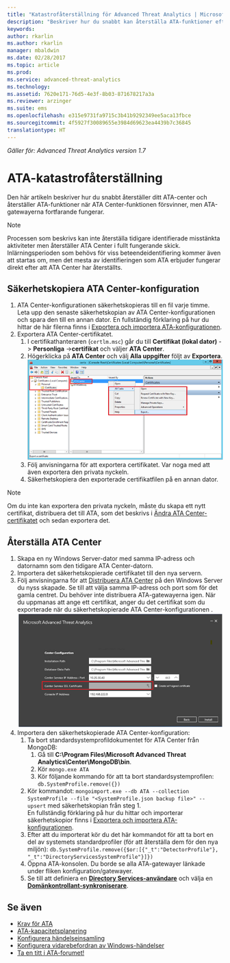 ```yaml
---
title: "Katastrofåterställning för Advanced Threat Analytics | Microsoft Docs"
description: "Beskriver hur du snabbt kan återställa ATA-funktioner efter en katastrof"
keywords: 
author: rkarlin
ms.author: rkarlin
manager: mbaldwin
ms.date: 02/28/2017
ms.topic: article
ms.prod: 
ms.service: advanced-threat-analytics
ms.technology: 
ms.assetid: 7620e171-76d5-4e3f-8b03-871678217a3a
ms.reviewer: arzinger
ms.suite: ems
ms.openlocfilehash: e315e9731fa9715c3b41b9292349ee5aca13fbce
ms.sourcegitcommit: 4f5927f30089655e3984d69623ea4439b7c36845
translationtype: HT
---
```

*Gäller för: Advanced Threat Analytics version 1.7*



# <a name="ata-disaster-recovery"></a>ATA-katastrofåterställning
Den här artikeln beskriver hur du snabbt återställer ditt ATA-center och återställer ATA-funktioner när ATA Center-funktionen försvinner, men ATA-gatewayerna fortfarande fungerar. 

>[!NOTE]
> Processen som beskrivs kan inte återställa tidigare identifierade misstänkta aktiviteter men återställer ATA Center i fullt fungerande skick. Inlärningsperioden som behövs för viss beteendeidentifiering kommer även att startas om, men det mesta av identifieringen som ATA erbjuder fungerar direkt efter att ATA Center har återställts. 

## <a name="back-up-your-ata-center-configuration"></a>Säkerhetskopiera ATA Center-konfiguration

1. ATA Center-konfigurationen säkerhetskopieras till en fil varje timme. Leta upp den senaste säkerhetskopian av ATA Center-konfigurationen och spara den till en annan dator. En fullständig förklaring på hur du hittar de här filerna finns i [Exportera och importera ATA-konfigurationen](/advanced-threat-analytics/deploy-use/ata-configuration-file). 
2. Exportera ATA Center-certifikatet.
    1. I certifikathanteraren (`certlm.msc`) går du till **Certifikat (lokal dator)** -> **Personliga** ->**certifikat** och väljer **ATA Center**.
    2. Högerklicka på **ATA Center** och välj **Alla uppgifter** följt av **Exportera**. 
     ![ATA Center-certifikat](media/ata-center-cert.png)
    3. Följ anvisningarna för att exportera certifikatet. Var noga med att även exportera den privata nyckeln.
    4. Säkerhetskopiera den exporterade certifikatfilen på en annan dator.

  > [!NOTE] 
  > Om du inte kan exportera den privata nyckeln, måste du skapa ett nytt certifikat, distribuera det till ATA, som det beskrivs i [Ändra ATA Center-certifikatet](/advanced-threat-analytics/deploy-use/modifying-ata-config-centercert) och sedan exportera det. 

## <a name="recover-your-ata-center"></a>Återställa ATA Center

1. Skapa en ny Windows Server-dator med samma IP-adress och datornamn som den tidigare ATA Center-datorn.
4. Importera det säkerhetskopierade certifikatet till den nya servern.
5. Följ anvisningarna för att [Distribuera ATA Center](/advanced-threat-analytics/deploy-use/install-ata-step1) på den Windows Server du nyss skapade. Se till att välja samma IP-adress och port som för det gamla centret. Du behöver inte distribuera ATA-gatewayerna igen. När du uppmanas att ange ett certifikat, anger du det certifikat som du exporterade när du säkerhetskopierade ATA Center-konfigurationen . 
![ATA Center-återställning](media/ata-center-restore.png)
6. Importera den säkerhetskopierade ATA Center-konfiguration:
    1. Ta bort standardsystemprofildokumentet för ATA Center från MongoDB: 
        1. Gå till **C:\Program Files\Microsoft Advanced Threat Analytics\Center\MongoDB\bin**. 
        2. Kör `mongo.exe ATA` 
        3. Kör följande kommando för att ta bort standardsystemprofilen: `db.SystemProfile.remove({})`
    2. Kör kommandot: `mongoimport.exe --db ATA --collection SystemProfile --file "<SystemProfile.json backup file>" --upsert` med säkerhetskopian från steg 1.</br>
    En fullständig förklaring på hur du hittar och importerar säkerhetskopior finns i [Exportera och importera ATA-konfigurationen](/advanced-threat-analytics/deploy-use/ata-configuration-file). 
    3. Efter att du importerat kör du det här kommandot för att ta bort en del av systemets standardprofiler (för att återställa dem för den nya miljön): `db.SystemProfile.remove({$or:[{"_t":"DetectorProfile"}, "_t":"DirectoryServicesSystemProfile"}]}) `
    4. Öppna ATA-konsolen. Du borde se alla ATA-gatewayer länkade under fliken konfiguration/gatewayer. 
    5. Se till att definiera en [**Directory Services-användare**](/advanced-threat-analytics/deploy-use/install-ata-step2) och välja en [**Domänkontrollant-synkroniserare**](/advanced-threat-analytics/deploy-use/install-ata-step5). 






## <a name="see-also"></a>Se även
- [Krav för ATA](/advanced-threat-analytics/plan-design/ata-prerequisites)
- [ATA-kapacitetsplanering](/advanced-threat-analytics/plan-design/ata-capacity-planning)
- [Konfigurera händelseinsamling](/advanced-threat-analytics/deploy-use/configure-event-collection)
- [Konfigurera vidarebefordran av Windows-händelser](/advanced-threat-analytics/deploy-use/configure-event-collection#configuring-windows-event-forwarding)
- [Ta en titt i ATA-forumet!](https://social.technet.microsoft.com/Forums/security/home?forum=mata)
